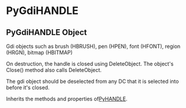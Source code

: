 # PyGdiHANDLE

## PyGdiHANDLE Object

Gdi objects such as brush \(HBRUSH\), pen \(HPEN\), font \(HFONT\), region \(HRGN\), bitmap \(HBITMAP\) 

On destruction, the handle is closed using DeleteObject\.  The object's Close\(\) method also calls DeleteObject\. 

The gdi object should be deselected from any DC that it is selected into before it's closed\. 

Inherits the methods and properties of[PyHANDLE](#pyhandle)\.